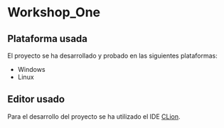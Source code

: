 # Workshop_One

## Plataforma usada

El proyecto se ha desarrollado y probado en las siguientes plataformas:

- Windows
- Linux

## Editor usado

Para el desarrollo del proyecto se ha utilizado el IDE [CLion](https://www.jetbrains.com/clion/).
